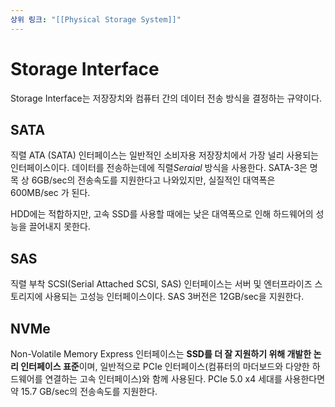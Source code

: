 ```yaml
---
상위 링크: "[[Physical Storage System]]"
---
```

# Storage Interface
Storage Interface는 저장장치와 컴퓨터 간의 데이터 전송 방식을 결정하는 규약이다.

## SATA
직렬 ATA (SATA) 인터페이스는 일반적인 소비자용 저장장치에서 가장 널리 사용되는 인터페이스이다. 데이터를 전송하는데에 직렬*Seraial* 방식을 사용한다. SATA-3은 명목 상 6GB/sec의 전송속도를 지원한다고 나와있지만, 실질적인 대역폭은 600MB/sec 가 된다. 

HDD에는 적합하지만, 고속 SSD를 사용할 때에는 낮은 대역폭으로 인해 하드웨어의 성능을 끌어내지 못한다.

## SAS
직렬 부착 SCSI(Serial Attached SCSI, SAS) 인터페이스는 서버 및 엔터프라이즈 스토리지에 사용되는 고성능 인터페이스이다. SAS 3버전은 12GB/sec을 지원한다.

## NVMe
Non-Volatile Memory Express 인터페이스는 **SSD를 더 잘 지원하기 위해 개발한 논리 인터페이스 표준**이며, 일반적으로 PCIe 인터페이스(컴퓨터의 마더보드와 다양한 하드웨어를 연결하는 고속 인터페이스)와 함께 사용된다. PCIe 5.0 x4 세대를 사용한다면 약 15.7 GB/sec의 전송속도를 지원한다.